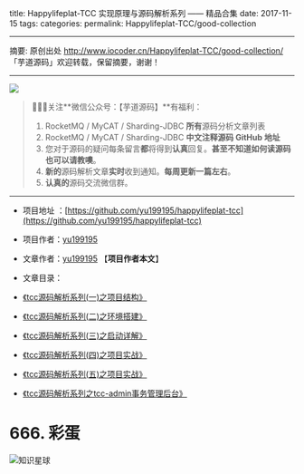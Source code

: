 title: Happylifeplat-TCC 实现原理与源码解析系列 —— 精品合集
date: 2017-11-15
tags:
categories: 
permalink: Happylifeplat-TCC/good-collection

-------

摘要: 原创出处 http://www.iocoder.cn/Happylifeplat-TCC/good-collection/ 「芋道源码」欢迎转载，保留摘要，谢谢！

-------

![](http://www.iocoder.cn/images/common/wechat_mp_2018_05_18.jpg)

> 🙂🙂🙂关注**微信公众号：【芋道源码】**有福利：
> 1. RocketMQ / MyCAT / Sharding-JDBC **所有**源码分析文章列表
> 2. RocketMQ / MyCAT / Sharding-JDBC **中文注释源码 GitHub 地址**
> 3. 您对于源码的疑问每条留言**都**将得到**认真**回复。**甚至不知道如何读源码也可以请教噢**。
> 4. **新的**源码解析文章**实时**收到通知。**每周更新一篇左右**。  
> 5. **认真的**源码交流微信群。

-------

* 项目地址 ：[https://github.com/yu199195/happylifeplat-tcc](https://github.com/yu199195/happylifeplat-tcc)
* 项目作者：[yu199195](https://github.com/yu199195)
* 文章作者：[yu199195](https://github.com/yu199195) 【**项目作者本文**】
* 文章目录：

 * [《tcc源码解析系列(一)之项目结构》](https://yu199195.github.io/2017/10/11/TCC/tcc-one/)
 * [《tcc源码解析系列(二)之环境搭建》](https://yu199195.github.io/2017/10/11/TCC/tcc-two/)
 * [《tcc源码解析系列(三)之启动详解》](https://yu199195.github.io/2017/10/12/TCC/tcc-three/)
 * [《tcc源码解析系列(四)之项目实战》](https://yu199195.github.io/2017/10/12/TCC/tcc-four/)
 * [《tcc源码解析系列(五)之项目实战》](https://yu199195.github.io/2017/10/12/TCC/tcc-five/)
 * [《tcc源码解析系列之tcc-admin事务管理后台》](https://yu199195.github.io/2017/10/13/tcc/tcc-seven/)

 # 666. 彩蛋
 
 ![知识星球](http://www.iocoder.cn/images/Architecture/2017_12_29/01.png)

<script language="JavaScript">
    self.location = '/Hmily/good-collection';
</script>